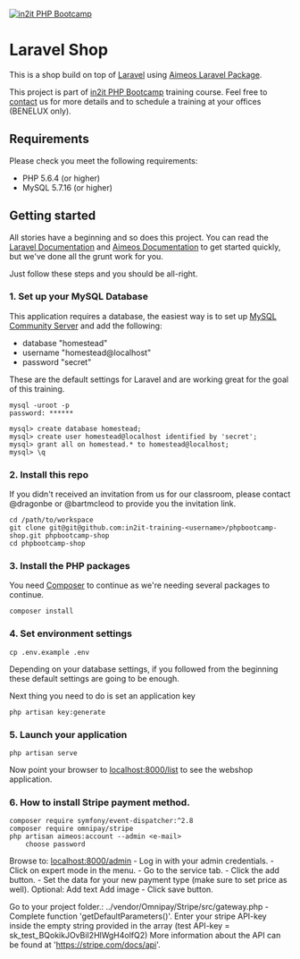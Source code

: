 [![in2it PHP Bootcamp](https://www.in2it.be/wp-content/uploads/2017/01/in2it-php-bootcamp.png)](https://www.in2it.be/training-courses/php-bootcamp/)

# Laravel Shop

This is a shop build on top of [Laravel](https://laravel.com/) using [Aimeos Laravel Package](https://aimeos.org/integrations/laravel-ecommerce-package/).

This project is part of [in2it PHP Bootcamp](https://www.in2it.be/training-courses/php-bootcamp/) training course. Feel free to [contact](https://www.in2it.be/contact) us for more details and to schedule a training at your offices (BENELUX only).

## Requirements

Please check you meet the following requirements:

- PHP 5.6.4 (or higher)
- MySQL 5.7.16 (or higher)

## Getting started

All stories have a beginning and so does this project. You can read the [Laravel Documentation] and [Aimeos Documentation] to get started quickly, but we've done all the grunt work for you.

Just follow these steps and you should be all-right.

### 1. Set up your MySQL Database

This application requires a database, the easiest way is to set up [MySQL Community Server](https://dev.mysql.com/downloads/mysql/) and add the following:

- database "homestead"
- username "homestead@localhost"
- password "secret"

These are the default settings for Laravel and are working great for the goal of this training.

```
mysql -uroot -p
password: ******

mysql> create database homestead;
mysql> create user homestead@localhost identified by 'secret';
mysql> grant all on homestead.* to homestead@localhost;
mysql> \q
```

### 2. Install this repo

If you didn't received an invitation from us for our classroom, please contact @dragonbe or @bartmcleod to provide you the invitation link.

```
cd /path/to/workspace
git clone git@git@github.com:in2it-training-<username>/phpbootcamp-shop.git phpbootcamp-shop
cd phpbootcamp-shop
```

### 3. Install the PHP packages

You need [Composer] to continue as we're needing several packages to continue.

```
composer install
```

### 4. Set environment settings

```
cp .env.example .env
```

Depending on your database settings, if you followed from the beginning these default settings are going to be enough.

Next thing you need to do is set an application key

```
php artisan key:generate
```

### 5. Launch your application

```
php artisan serve
```

Now point your browser to [localhost:8000/list](http://localhost:8000/list) to see the webshop application.

### 6. How to install Stripe payment method.

```
composer require symfony/event-dispatcher:^2.8
composer require omnipay/stripe
php artisan aimeos:account --admin <e-mail>
	choose password
```

Browse to: [localhost:8000/admin](http://localhost:8000/admin)
	- Log in with your admin credentials.
	- Click on expert mode in the menu.
	- Go to the service tab.
	- Click the add button.
	- Set the data for your new payment type (make sure to set price as well).
		Optional:
			Add text
			Add image
	- Click save button.

Go to your project folder.: ../vendor/Omnipay/Stripe/src/gateway.php
	- Complete function 'getDefaultParameters()'.
		Enter your stripe API-key inside the empty string provided in the array (test API-key = sk_test_BQokikJOvBiI2HlWgH4olfQ2)
		More information about the API can be found at 'https://stripe.com/docs/api'.

[Laravel Documentation]: https://laravel.com/docs/5.3/installation
[Aimeos Documentation]: https://github.com/aimeos/aimeos-laravel#aimeos-laravel-package
[Composer]: https://getcomposer.org
